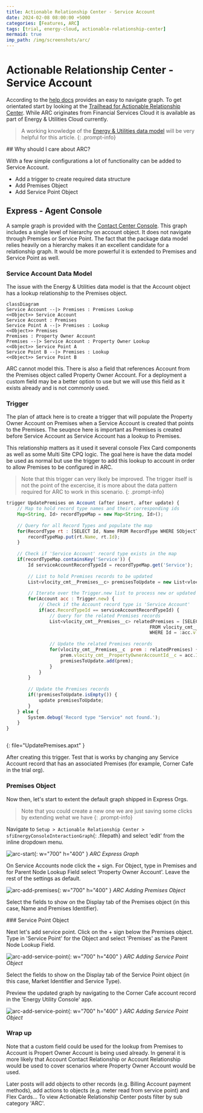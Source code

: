 ```yaml
---
title: Actionable Relationship Center - Service Account
date: 2024-02-08 08:00:00 +5000
categories: [Features, ARC]
tags: [trial, energy-cloud, actionable-relationship-center]   
mermaid: true
imp_path: /img/screenshots/arc/
---
```


# Actionable Relationship Center - Service Account

According to the [help docs](https://help.salesforce.com/s/articleView?id=sf.fsc_admin_arc_overview.htm&type=5) provides an easy to navigate graph. To get orientated start by looking at the [Trailhead for Actionable Relationship Center](https://trailhead.salesforce.com/content/learn/modules/actionable-relationship-center-in-financial-services-cloud/get-started-with-actionable-relationship-center). While ARC originates from Financial Services Cloud it is available as part of Energy & Utilities Cloud currently.

> A working knowledge of the [Energy & Utilities data model](https://help.salesforce.com/s/articleView?id=ind.energy_energyutilities_cloud_data_model_351148.htm&type=5) will be very helpful for this article.
{: .prompt-info}

## Why should I care about ARC?

With a few simple configurations a lot of functionality can be added to Service Account.

- Add a trigger to create required data structure
- Add Premises Object
- Add Service Point Object

## Express - Agent Console

A sample graph is provided with the [Contact Center Console](https://help.salesforce.com/s/articleView?id=ind.energy_t_energyutilities_contactcenter_console_application_overview_283294.htm&type=5). This graph includes a single level of hierarchy on account object. It does not navigate through Premises or Service Point. The fact that the package data model relies heavily on a hierarchy makes it an excellent candidate for a relationship graph. It would be more powerful it is extended to Premises and Service Point as well.

### Service Account Data Model

The issue with the Energy & Utilities data model is that the Account object has a lookup relationship to the Premises object. 

```mermaid
classDiagram
Service Account --|> Premises : Premises Lookup
<<Object>> Service Account
Service Account : Premises
Service Point A --|> Premises : Lookup
<<Object>> Premises
Premises : Property Owner Account
Premises --|> Service Account : Property Owner Lookup
<<Object>> Service Point A
Service Point B --|> Premises : Lookup 
<<Object>> Service Point B
```

ARC cannot model this. There is also a field that references Account from the Premises object called Property Owner Account. For a deployment a custom field may be a better option to use but we will use this field as it exists already and is not commonly used.

### Trigger

The plan of attack here is to create a trigger that will populate the Property Owner Account on Premises when a Service Account is created that points to the Premises. The seuqnce here is important as Premises is created before Service Account as Service Account has a lookup to Premises.

This relationship matters as it used it several console Flex Card components as well as some Multi Site CPQ logic. The goal here is have the data model be used as normal but use the trigger to add this lookup to account in order to allow Premises to be configured in ARC.

> Note that this trigger can very likely be improved. The trigger itself is not the point of the excercise, it is more about the data pattern required for ARC to work in this scenario.
{: .prompt-info}

```javascript
trigger UpdatePremises on Account (after insert, after update) {
    // Map to hold record type names and their corresponding ids
    Map<String, Id> recordTypeMap = new Map<String, Id>();
    
    // Query for all Record Types and populate the map
    for(RecordType rt : [SELECT Id, Name FROM RecordType WHERE SObjectType = 'Account']) {
        recordTypeMap.put(rt.Name, rt.Id);
    }
    
    // Check if 'Service Account' record type exists in the map
    if(recordTypeMap.containsKey('Service')) {
        Id serviceAccountRecordTypeId = recordTypeMap.get('Service');
        
        // List to hold Premises records to be updated
        List<vlocity_cmt__Premises__c> premisesToUpdate = new List<vlocity_cmt__Premises__c >();
        
        // Iterate over the Trigger.new list to process new or updated Account records
        for(Account acc : Trigger.new) {
            // Check if the Account record type is 'Service Account'
            if(acc.RecordTypeId == serviceAccountRecordTypeId) {
                // Query for the related Premises records
                List<vlocity_cmt__Premises__c> relatedPremises = [SELECT Id, vlocity_cmt__PropertyOwnerAccountId__c
                                                     FROM vlocity_cmt__Premises__c 
                                                     WHERE Id = :acc.vlocity_cmt__PremisesId__c ];
                
                // Update the related Premises records
                for(vlocity_cmt__Premises__c  prem : relatedPremises) {
                    prem.vlocity_cmt__PropertyOwnerAccountId__c = acc.Id;
                    premisesToUpdate.add(prem);
                }
            }
        }
        
        // Update the Premises records
        if(!premisesToUpdate.isEmpty()) {
            update premisesToUpdate;
        }
    } else {
        System.debug('Record type "Service" not found.');
    }
}



```
{: file="UpdatePremises.apxt" }

After creating this trigger. Test that is works by changing any Service Account record that has an associated Premises (for example, Corner Cafe in the trial org).

### Premises Object

Now then, let's start to extent the default graph shipped in Express Orgs. 

> Note that you could create a new one we are just saving some clicks by extending wehat we have
{: .prompt-info}

Navigate to `Setup > Actionable Relationship Center > sfiEnergyConsoleInteractionGraph`{: .filepath} and select 'edit' from the inline dropdown menu.

![arc-start](arc-start.png){: w="700" h="400" }
_ARC Express Graph_

On Service Accounts node click the + sign. For Object, type in Premises and for Parent Node Lookup Field select 'Property Owner Account'. Leave the rest of the settings as default.

![arc-add-premises](arc-add-premises.png){: w="700" h="400" }
_ARC Adding Premises Object_

Select the fields to show on the Display tab of the Premises object (in this case, Name and Premises Identifier).

### Service Point Object

Next let's add service point. Click on the + sign below the Premises object. Type in 'Service Point' for the Object and select 'Premises' as the Parent Node Lookup Field.

![arc-add-service-point](arc-add-service-point.png){: w="700" h="400" }
_ARC Adding Service Point Object_

Select the fields to show on the Display tab of the Service Point object (in this case, Market Identifier and Service Type).

Preview the updated graph by navigating to the Corner Cafe account record in the 'Energy Utility Console' app.

![arc-add-service-point](console-service-account.png){: w="700" h="400" }
_ARC Adding Service Point Object_

### Wrap up

Note that a custom field could be used for the lookup from Premises to Account is Propert Owner Account is being used already. In general it is more likely that Account Contact Relationship or Account Relationship would be used to cover scenarios where Property Owner Account would be used.

Later posts will add objects to other records (e.g. Billing Account payment methods), add actions to objects (e.g. meter read from service point) and Flex Cards... To view Actionable Relationship Center posts filter by sub category 'ARC'.